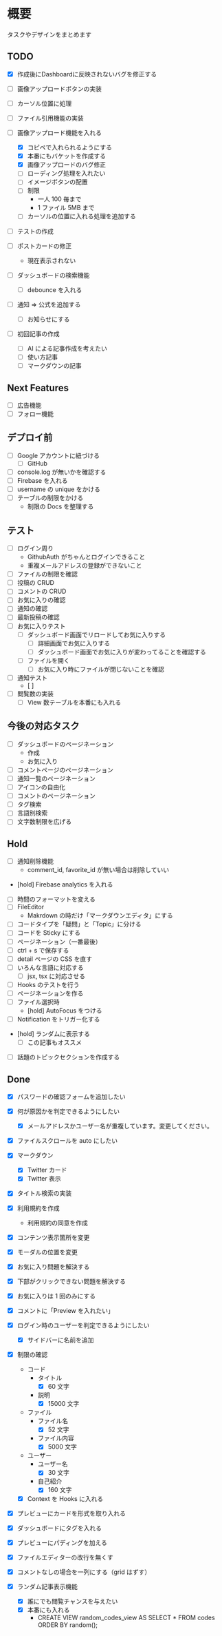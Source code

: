 # 概要

タスクやデザインをまとめます

## TODO

- [x] 作成後にDashboardに反映されないバグを修正する
- [ ] 画像アップロードボタンの実装
- [ ] カーソル位置に処理
- [ ] ファイル引用機能の実装

- [ ] 画像アップロード機能を入れる
  - [x] コピペで入れられるようにする
  - [x] 本番にもバケットを作成する
  - [x] 画像アップロードのバグ修正
  - [ ] ローディング処理を入れたい
  - [ ] イメージボタンの配置
  - [ ] 制限
    - 一人 100 毎まで
    - 1 ファイル 5MB まで
  - [ ] カーソルの位置に入れる処理を追加する

- [ ] テストの作成

- [ ] ポストカードの修正
  - 現在表示されない


- [ ] ダッシュボードの検索機能
  - [ ] debounce を入れる

- [ ] 通知 => 公式を追加する
  - [ ] お知らせにする

- [ ] 初回記事の作成
  - [ ] AI による記事作成を考えたい
  - [ ] 使い方記事
  - [ ] マークダウンの記事

## Next Features

- [ ] 広告機能
- [ ] フォロー機能

## デプロイ前

- [ ] Google アカウントに紐づける
  - [ ] GitHub
- [ ] console.log が無いかを確認する
- [ ] Firebase を入れる
- [ ] username の unique をかける
- [ ] テーブルの制限をかける
  - 制限の Docs を整理する

## テスト

- [ ] ログイン周り
  - GithubAuth がちゃんとログインできること
  - 重複メールアドレスの登録ができないこと
- [ ] ファイルの制限を確認
- [ ] 投稿の CRUD
- [ ] コメントの CRUD
- [ ] お気に入りの確認
- [ ] 通知の確認
- [ ] 最新投稿の確認
- [ ] お気に入りテスト
  - [ ] ダッシュボード画面でリロードしてお気に入りする
    - [ ] 詳細画面でお気に入りする
    - [ ] ダッシュボード画面でお気に入りが変わってることを確認する
  - [ ] ファイルを開く
    - [ ] お気に入り時にファイルが閉じないことを確認
- [ ] 通知テスト
  - [ ]
- [ ] 閲覧数の実装
  - [ ] View 数テーブルを本番にも入れる

## 今後の対応タスク

- [ ] ダッシュボードのページネーション
  - 作成
  - お気に入り
- [ ] コメントページのページネーション
- [ ] 通知一覧のページネーション
- [ ] アイコンの自由化
- [ ] コメントのページネーション
- [ ] タグ検索
- [ ] 言語別検索
- [ ] 文字数制限を広げる

## Hold

- [ ] 通知削除機能
  - comment_id, favorite_id が無い場合は削除していい
- [hold] Firebase analytics を入れる
- [ ] 時間のフォーマットを変える
- [ ] FileEditor
  - Makrdown の時だけ「マークダウンエディタ」にする
- [ ] コードタイプを「疑問」と「Topic」に分ける
- [ ] コードを Sticky にする
- [ ] ページネーション（一番最後）
- [ ] ctrl + s で保存する
- [ ] detail ページの CSS を直す
- [ ] いろんな言語に対応する
  - [ ] jsx, tsx に対応させる
- [ ] Hooks のテストを行う
- [ ] ページネーションを作る
- [ ] ファイル選択時
  - [hold] AutoFocus をつける
- [ ] Notification をトリガー化する
- [hold] ランダムに表示する
  - [ ] この記事もオススメ
- [ ] 話題のトピックセクションを作成する

## Done

- [x] パスワードの確認フォームを追加したい
- [x] 何が原因かを判定できるようにしたい
  - [x] メールアドレスかユーザー名が重複しています。変更してください。
- [x] ファイルスクロールを auto にしたい

- [x] マークダウン
  - [x] Twitter カード
  - [x] Twitter 表示
- [x] タイトル検索の実装
- [x] 利用規約を作成
  - 利用規約の同意を作成
- [x] コンテンツ表示箇所を変更
- [x] モーダルの位置を変更
- [x] お気に入り問題を解決する
- [x] 下部がクリックできない問題を解決する
- [x] お気に入りは 1 回のみにする
- [x] コメントに「Preview を入れたい」
- [x] ログイン時のユーザーを判定できるようにしたい
  - [x] サイドバーに名前を追加
- [x] 制限の確認
  - コード
    - タイトル
      - [x] 60 文字
    - 説明
      - [x] 15000 文字
  - ファイル
    - ファイル名
      - [x] 52 文字
    - ファイル内容
      - [x] 5000 文字
  - ユーザー
    - ユーザー名
      - [x] 30 文字
    - 自己紹介
      - [x] 160 文字
  - [x] Context を Hooks に入れる
- [x] プレビューにカードを形式を取り入れる
- [x] ダッシュボードにタグを入れる
- [x] プレビューにパディングを加える
- [x] ファイルエディターの改行を無くす
- [x] コメントなしの場合を一列にする（grid はずす）

- [x] ランダム記事表示機能
  - [x] 誰にでも閲覧チャンスを与えたい
  - [x] 本番にも入れる
    - CREATE VIEW random_codes_view AS SELECT \* FROM codes ORDER BY random();
